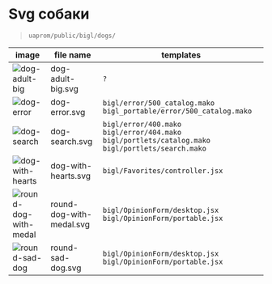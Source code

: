 <!--
more/images/svg-dogs|1
-->

[dog-adult-big]: http://assets.uaprom-trunk.dev-cluster.uaprom/bigl/images/dogs/dog-search.svg "svg-dog"
[dog-error]: http://assets.uaprom-trunk.dev-cluster.uaprom/bigl/images/dogs/dog-error.svg "svg-dog"
[dog-search]: http://assets.uaprom-trunk.dev-cluster.uaprom/bigl/images/dogs/dog-search.svg "svg-dog"
[dog-with-hearts]: http://assets.uaprom-trunk.dev-cluster.uaprom/bigl/images/dogs/dog-with-hearts.svg "svg-dog"
[round-dog-with-medal]: http://assets.uaprom-trunk.dev-cluster.uaprom/bigl/images/dogs/round-dog-with-medal.svg "svg-dog"
[round-sad-dog]: http://assets.uaprom-trunk.dev-cluster.uaprom/bigl/images/dogs/round-sad-dog.svg "svg-dog"


# Svg собаки

> `uaprom/public/bigl/dogs/`


|          image          |        file name         |  templates |
|-------------------------|--------------------------|------------|
| ![dog-adult-big]        | dog-adult-big.svg        | `?`|
| ![dog-error]            | dog-error.svg            | `bigl/error/500_catalog.mako` `bigl_portable/error/500_catalog.mako` |
| ![dog-search]           | dog-search.svg           | `bigl/error/400.mako` `bigl/error/404.mako` `bigl/portlets/catalog.mako` `bigl/portlets/search.mako` |
| ![dog-with-hearts]      | dog-with-hearts.svg      | `bigl/Favorites/controller.jsx` |
| ![round-dog-with-medal] | round-dog-with-medal.svg | `bigl/OpinionForm/desktop.jsx` `bigl/OpinionForm/portable.jsx` |
| ![round-sad-dog]        | round-sad-dog.svg        | `bigl/OpinionForm/desktop.jsx` `bigl/OpinionForm/portable.jsx` |



